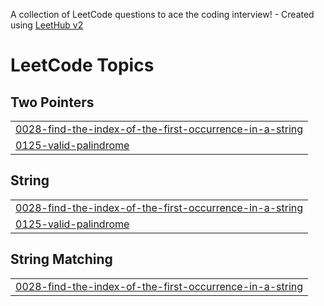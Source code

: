 A collection of LeetCode questions to ace the coding interview! - Created using [LeetHub v2](https://github.com/arunbhardwaj/LeetHub-2.0)
<!---LeetCode Topics Start-->
# LeetCode Topics
## Two Pointers
|  |
| ------- |
| [0028-find-the-index-of-the-first-occurrence-in-a-string](https://github.com/Vicky00711/LeetcodeProblems/tree/master/0028-find-the-index-of-the-first-occurrence-in-a-string) |
| [0125-valid-palindrome](https://github.com/Vicky00711/LeetcodeProblems/tree/master/0125-valid-palindrome) |
## String
|  |
| ------- |
| [0028-find-the-index-of-the-first-occurrence-in-a-string](https://github.com/Vicky00711/LeetcodeProblems/tree/master/0028-find-the-index-of-the-first-occurrence-in-a-string) |
| [0125-valid-palindrome](https://github.com/Vicky00711/LeetcodeProblems/tree/master/0125-valid-palindrome) |
## String Matching
|  |
| ------- |
| [0028-find-the-index-of-the-first-occurrence-in-a-string](https://github.com/Vicky00711/LeetcodeProblems/tree/master/0028-find-the-index-of-the-first-occurrence-in-a-string) |
<!---LeetCode Topics End-->